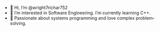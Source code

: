 - 👋 Hi, I’m @wright7richar752
- 👀 I’m interested in Software Engineering. I’m currently learning C++.
- 🌱 Passionate about systems programming and love complex problem-solving.

